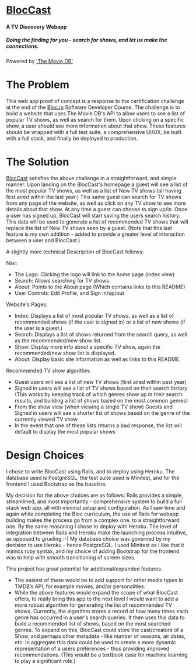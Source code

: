 # [BlocCast](https://bloc-cast.herokuapp.com/)

#### A TV Discovery Webapp

##### Doing the finding for you - search for shows, and let us make the connections.
Powered by ['The Movie DB'](https://www.themoviedb.org/) 

# The Problem

This web app proof of concept is a response to the certification challenge at
the end of the [Bloc.io](https://www.bloc.io) Software Developer Course. The
challenge is to build a website that uses The Movie DB's API to allow users to
see a list of popular TV shows, as well as search for them. Upon clicking
on a specific show, a user should see more information about that show. These
features should be wrapped with a full test suite, a comprehensive UI/UX, be
built with a full stack, and finally be deployed to production.

# The Solution

[BlocCast](https://bloc-cast.herokuapp.com/) satisfies the above challenge in a
straightforward, and simple manner. Upon landing on the BlocCast's homepage a
guest will see a list of the most popular TV shows, as well as a list of New TV shows
(all having first aired within the last year.) This same guest can search for TV shows from
any page of the website, as well as click on any TV show to see more details about
that show. At any time a guest can choose to sign up/in. Once a user has signed up,
BlocCast will start saving the users search history. This data will be used to
generate a list of recommended TV shows that will replace the list of New TV shows
seen by a guest. (Note that this last feature is my own addition -
added to provide a greater level of interaction between a user and BlocCast.)

A slightly more technical Description of BlocCast follows:

Nav:
- The Logo: Clicking the logo will link to the home page (index view)
- Search: Allows searching for TV shows
- About: Points to the About page (Which contains links to this README)
- User Controls: Edit Profile, and Sign in/up/out

Website's Pages:
- Index: Displays a list of most popular TV shows, as well as a list of
recommended shows (if the user is signed in) or a list of new shows (if the user is a guest.)
- Search: Displays a list of shows returned from the search query, as well
as the recommended/new show list.
- Show: Display more info about a specific TV show, again the recommended/new show
list is displayed.
- About: Display basic site information as well as links to this README.

Recommended TV show algorithm:
- Guest users will see a list of new TV shows (first aired within past year)
- Signed in users will see a list of TV shows based on their search history (This
works by keeping track of which genres show up in their search results, and building
a list of shows based on the most common genres)
- From the show view (when viewing a single TV show) Guests and Signed in users
will see a shorter list of shows based on the genre of the currently viewed TV show
- In the event that one of these lists returns a bad response, the list will default
to display the most popular shows

# Design Choices

I chose to write BlocCast using Rails, and to deploy using Heroku. The database used
is PostgreSQL, the test suite used is Minitest, and for the frontend I used Bootstrap as the baseline.

My decision for the above choices are as follows: Rails provides a simple, streamlined,
and most importantly - comprehensive system to build a full stack web app, all with
minimal setup and configuration. As I saw time and again while completing the Bloc curriculum,
the use of Rails for webapp building makes the process go from a complex one, to a straightforward one.
By the same reasoning I chose to deploy with Heroku. The level of integration between Rails
and Heroku make the launching process intuitive, as opposed to grueling :-) My database
choice was governed by my decision to use Heroku - hence PostgreSQL. I used Minitest
as I like that it mimics ruby syntax, and my choice of adding Bootstrap for the frontend
was to help with smooth transitioning of screen sizes.

This project has great potential for additional/expanded features.

- The easiest of these would be to add support for other media types in TMDB’s
API, for example movies, and/or personalities.
- While the above features would expand the scope of what BlocCast offers, to really
bring this app to the next level I would want to add a more robust algorithm for
generating the list of recommended TV shows. Currently, the algorithm stores a
record of how many times each genre has occurred in a user's search queries. It then
uses this data to build a recommended list of shows, based on the most searched genres.
To expand on this, BlocCast could store the cast/creators of a Show, and perhaps
other metadata - like number of seasons, air dates, etc. In aggregate this data
could be used to create a more dynamic representation of a users preferences - thus
providing improved recommendations. (This would be a textbook case for machine learning
to play a significant role.)

